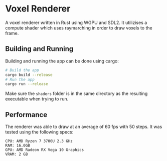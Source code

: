 # Voxel Renderer
A voxel renderer written in Rust using WGPU and SDL2.
It utilizises a compute shader which uses raymarching in order to draw voxels to the frame.

## Building and Running
Building and running the app can be done using cargo:
```bash
# Build the app
cargo build --release
# Run the app
cargo run --release
```
Make sure the `shaders` folder is in the same directory as the resulting executable when trying to run.

## Performance
The renderer was able to draw at an average of 60 fps with 50 steps.
It was tested using the following specs:
```
CPU: AMD Ryzen 7 3700U 2.3 GHz
RAM: 16.0GB
GPU: AMD Radeon RX Vega 10 Graphics
VRAM: 2 GB
```
